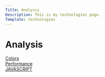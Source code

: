 ```yaml
---
Title: Analysis
Description: This is my technologies page.
Template: technologies
---
```


Analysis
==========================

<div class="gbox cssbox">
<a class="tech-a" href="analysis/01_colors"><div class="tech-box">Colors</div></a>
</div>

<div class="gbox htmlbox">
<a class="tech-a" href="analysis/02_load"><div class="tech-box">Performance</div></a>
</div>

<div class="gbox jsbox">
<a class="tech-a" href="technology/javascript"><div class="tech-box">JAVASCRIPT</div></a>
</div>
